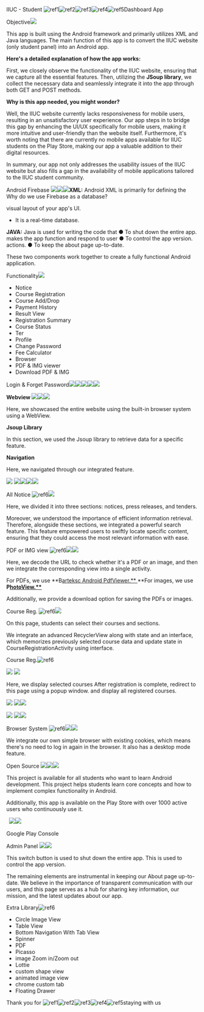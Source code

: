 IIUC - Student  ![ref1]![ref2]![ref3]![ref4]![ref5]Dashboard   App 

Objective![](Aspose.Words.e9d37bbc-049d-49a2-94eb-231991d0dd8c.006.png)

This app is built using the Android framework and primarily utilizes XML and Java languages. The main function of this app is to convert the IIUC website (only student panel) into an Android app.

**Here's a detailed explanation of how the app works:**

First, we closely observe the functionality of the IIUC website, ensuring that we capture all the essential features. Then, utilizing the **JSoup library**, we collect the necessary data and seamlessly integrate it into the app through both GET and POST methods.

**Why is this app needed, you might wonder?**

Well, the IIUC website currently lacks responsiveness for mobile users, resulting in an unsatisfactory user experience. Our app steps in to bridge this gap by enhancing the UI/UX specifically for mobile users, making it more intuitive and user-friendly than the website itself. Furthermore, it's worth noting that there are currently no mobile apps available for IIUC students on the Play Store, making our app a valuable addition to their digital resources.

In summary, our app not only addresses the usability issues of the IIUC website but also fills a gap in the availability of mobile applications tailored to the IIUC student community.

Android Firebase ![](Aspose.Words.e9d37bbc-049d-49a2-94eb-231991d0dd8c.007.png)![](Aspose.Words.e9d37bbc-049d-49a2-94eb-231991d0dd8c.008.png)![](Aspose.Words.e9d37bbc-049d-49a2-94eb-231991d0dd8c.009.png)**XML:** Android XML is primarily for defining the  Why do we use Firebase as a database?

visual layout of your app's UI.

- It is a real-time database.

**JAVA:** Java is used for writing the code that  ● To shut down the entire app. makes the app function and respond to user  ● To control the app version. actions.  ● To keep the about page up-to-date.

These two components work together to create a fully functional Android application.

Functionality![](Aspose.Words.e9d37bbc-049d-49a2-94eb-231991d0dd8c.010.png)

- Notice
- Course Registration
- Course Add/Drop
- Payment History
- Result View
- Registration Summary
- Course Status
- Ter
- Profile
- Change Password
- Fee Calculator
- Browser
- PDF & IMG viewer
- Download PDF & IMG

Login & Forget Password![](Aspose.Words.e9d37bbc-049d-49a2-94eb-231991d0dd8c.011.png)![](Aspose.Words.e9d37bbc-049d-49a2-94eb-231991d0dd8c.012.jpeg)![](Aspose.Words.e9d37bbc-049d-49a2-94eb-231991d0dd8c.013.jpeg)![](Aspose.Words.e9d37bbc-049d-49a2-94eb-231991d0dd8c.014.jpeg)![](Aspose.Words.e9d37bbc-049d-49a2-94eb-231991d0dd8c.015.jpeg)

**Webview ![](Aspose.Words.e9d37bbc-049d-49a2-94eb-231991d0dd8c.016.png)![](Aspose.Words.e9d37bbc-049d-49a2-94eb-231991d0dd8c.017.jpeg)![](Aspose.Words.e9d37bbc-049d-49a2-94eb-231991d0dd8c.018.png)**

Here, we showcased the entire website  using the built-in browser system using  a WebView. 

**Jsoup Library** 

In this section, we used the Jsoup library  to retrieve data for a specific feature. 

**Navigation** 

Here, we navigated through our  integrated feature. 

![](Aspose.Words.e9d37bbc-049d-49a2-94eb-231991d0dd8c.019.png)   ![](Aspose.Words.e9d37bbc-049d-49a2-94eb-231991d0dd8c.020.png)![](Aspose.Words.e9d37bbc-049d-49a2-94eb-231991d0dd8c.021.png)![](Aspose.Words.e9d37bbc-049d-49a2-94eb-231991d0dd8c.022.png)![](Aspose.Words.e9d37bbc-049d-49a2-94eb-231991d0dd8c.023.jpeg)

All Notice ![ref6]![](Aspose.Words.e9d37bbc-049d-49a2-94eb-231991d0dd8c.025.jpeg)

Here, we divided it into three sections: notices, press  releases, and tenders. 

Moreover, we understood the importance of efficient  information retrieval. Therefore, alongside these  sections, we integrated a powerful search feature. This  feature empowered users to swiftly locate specific  content, ensuring that they could access the most  relevant information with ease. 

PDF or IMG view ![ref6]![](Aspose.Words.e9d37bbc-049d-49a2-94eb-231991d0dd8c.026.jpeg)![](Aspose.Words.e9d37bbc-049d-49a2-94eb-231991d0dd8c.027.jpeg)

Here, we decode the URL to check whether it's a PDF or  an image, and then we integrate the corresponding  view into a single activity. 

For PDFs, we use **B[arteksc Android PdfViewer.** ](https://github.com/barteksc/AndroidPdfViewer)**For images, we use **P[hotoView.** ](https://github.com/Baseflow/PhotoView#photoview)**

Additionally, we provide a download option for saving  the PDFs or images. 

Course Reg. ![ref6]![](Aspose.Words.e9d37bbc-049d-49a2-94eb-231991d0dd8c.028.jpeg)

On this page, students can select their courses and  sections. 

We integrate an advanced RecyclerView along with  state and an interface, which memorizes previously  selected course data and update state in  CourseRegistrationActivity using interface. 

Course Reg.![ref6]

![](Aspose.Words.e9d37bbc-049d-49a2-94eb-231991d0dd8c.029.png) ![](Aspose.Words.e9d37bbc-049d-49a2-94eb-231991d0dd8c.030.jpeg)

Here, we display selected courses  After registration is complete, redirect to this page using a popup window. and display all registered courses.

![](Aspose.Words.e9d37bbc-049d-49a2-94eb-231991d0dd8c.031.png) ![](Aspose.Words.e9d37bbc-049d-49a2-94eb-231991d0dd8c.032.jpeg)![](Aspose.Words.e9d37bbc-049d-49a2-94eb-231991d0dd8c.033.jpeg)

![](Aspose.Words.e9d37bbc-049d-49a2-94eb-231991d0dd8c.034.png) ![](Aspose.Words.e9d37bbc-049d-49a2-94eb-231991d0dd8c.035.jpeg)![](Aspose.Words.e9d37bbc-049d-49a2-94eb-231991d0dd8c.036.jpeg)

Browser System ![ref6]![](Aspose.Words.e9d37bbc-049d-49a2-94eb-231991d0dd8c.037.jpeg)![](Aspose.Words.e9d37bbc-049d-49a2-94eb-231991d0dd8c.038.jpeg)

We integrate our own simple browser with existing  cookies, which means there's no need to log in again in  the browser. It also has a desktop mode feature. 

Open Source ![](Aspose.Words.e9d37bbc-049d-49a2-94eb-231991d0dd8c.039.png)![](Aspose.Words.e9d37bbc-049d-49a2-94eb-231991d0dd8c.040.jpeg)![](Aspose.Words.e9d37bbc-049d-49a2-94eb-231991d0dd8c.041.jpeg)

This project is available for all students who want to  learn Android development. This project helps students  learn core concepts and how to implement complex  functionality in Android. 

Additionally, this app is available on the Play Store with  over 1000 active users who continuously use it. 

` `![](Aspose.Words.e9d37bbc-049d-49a2-94eb-231991d0dd8c.042.png)![](Aspose.Words.e9d37bbc-049d-49a2-94eb-231991d0dd8c.043.png)

Google Play Console

Admin Panel ![](Aspose.Words.e9d37bbc-049d-49a2-94eb-231991d0dd8c.044.png)![](Aspose.Words.e9d37bbc-049d-49a2-94eb-231991d0dd8c.045.jpeg)

This switch button is used to shut down the entire app. This is used to control the app version. 

The remaining elements are instrumental in keeping our  About page up-to-date. We believe in the importance  of transparent communication with our users, and this  page serves as a hub for sharing key information, our  mission, and the latest updates about our app. 

Extra Library![ref6]

- Circle Image View
- Table View
- Bottom Navigation With Tab View
- Spinner
- PDF
- Picasso
- image Zoom in/Zoom out
- Lottie
- custom shape view
- animated image view
- chrome custom tab
- Floating Drawer

Thank you for  ![ref1]![ref2]![ref3]![ref4]![ref5]staying with us 

[ref1]: Aspose.Words.e9d37bbc-049d-49a2-94eb-231991d0dd8c.001.png
[ref2]: Aspose.Words.e9d37bbc-049d-49a2-94eb-231991d0dd8c.002.png
[ref3]: Aspose.Words.e9d37bbc-049d-49a2-94eb-231991d0dd8c.003.jpeg
[ref4]: Aspose.Words.e9d37bbc-049d-49a2-94eb-231991d0dd8c.004.jpeg
[ref5]: Aspose.Words.e9d37bbc-049d-49a2-94eb-231991d0dd8c.005.png
[ref6]: Aspose.Words.e9d37bbc-049d-49a2-94eb-231991d0dd8c.024.png
